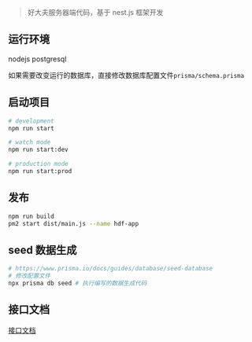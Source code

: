 > 好大夫服务器端代码，基于 nest.js 框架开发

## 运行环境

nodejs
postgresql

如果需要改变运行的数据库，直接修改数据库配置文件`prisma/schema.prisma`

## 启动项目

```bash
# development
npm run start

# watch mode
npm run start:dev

# production mode
npm run start:prod
```

## 发布

```bash
npm run build
pm2 start dist/main.js --name hdf-app
```

## seed 数据生成

```bash
# https://www.prisma.io/docs/guides/database/seed-database
# 修改配置文件
npx prisma db seed # 执行编写的数据生成代码
```

## 接口文档

[接口文档](http://localhost:3000/docs)
